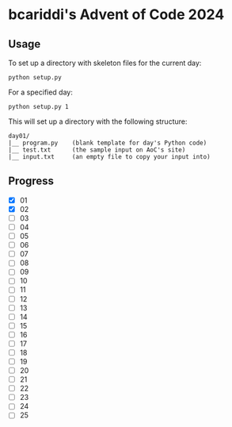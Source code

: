 # bcariddi's Advent of Code 2024

## Usage

To set up a directory with skeleton files for the current day:

```
python setup.py
```

For a specified day:

```
python setup.py 1
```

This will set up a directory with the following structure:

```
day01/
|__ program.py    (blank template for day's Python code)
|__ test.txt      (the sample input on AoC's site)
|__ input.txt     (an empty file to copy your input into)
```

## Progress

- [x] 01
- [x] 02
- [ ] 03
- [ ] 04
- [ ] 05
- [ ] 06
- [ ] 07
- [ ] 08
- [ ] 09
- [ ] 10
- [ ] 11
- [ ] 12
- [ ] 13
- [ ] 14
- [ ] 15
- [ ] 16
- [ ] 17
- [ ] 18
- [ ] 19
- [ ] 20
- [ ] 21
- [ ] 22
- [ ] 23
- [ ] 24
- [ ] 25
